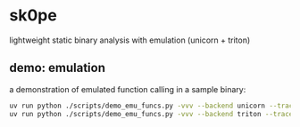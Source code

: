 # sk0pe

lightweight static binary analysis with emulation (unicorn + triton)

## demo: emulation

a demonstration of emulated function calling in a sample binary:

```sh
uv run python ./scripts/demo_emu_funcs.py -vvv --backend unicorn --trace
uv run python ./scripts/demo_emu_funcs.py -vvv --backend triton --trace
```
